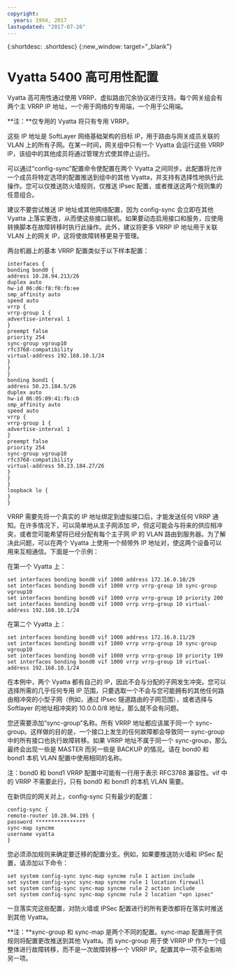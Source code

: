 ```yaml
---
copyright:
  years: 1994, 2017
lastupdated: "2017-07-26"
---
```


{:shortdesc: .shortdesc}
{:new_window: target="_blank"}

# Vyatta 5400 高可用性配置

Vyatta 高可用性通过使用 VRRP、虚拟路由冗余协议进行支持。每个网关组会有两个主 VRRP IP 地址，一个用于网络的专用端，一个用于公用端。 

**注：**仅专用的 Vyatta 将只有专用 VRRP。 

这些 IP 地址是 SoftLayer 网络基础架构的目标 IP，用于路由与网关成员关联的 VLAN 上的所有子网。在某一时间，网关组中只有一个 Vyatta 会运行这些 VRRP IP，该组中的其他成员将通过管理方式使其停止运行。

可以通过“config-sync”配置命令使配置在两个 Vyatta 之间同步。此配置将允许一个成员将特定选项的配置推送到组中的其他 Vyatta，并支持有选择性地执行此操作。您可以仅推送防火墙规则，仅推送 IPsec 配置，或者推送这两个规则集的任意组合。 

建议不要尝试推送 IP 地址或其他网络配置，因为 config-sync 会立即在其他 Vyatta 上落实更改，从而使这些接口联机。如果要动态启用接口和服务，应使用转换脚本在故障转移时执行此操作。此外，建议将更多 VRRP IP 地址用于关联 VLAN 上的网关 IP，这将使故障转移更易于管理。

两台机器上的基本 VRRP 配置类似于以下样本配置：

    interfaces {
    bonding bond0 {
    address 10.28.94.213/26
    duplex auto
    hw-id 06:d6:f8:f0:fb:ee
    smp_affinity auto
    speed auto
    vrrp {
    vrrp-group 1 {
    advertise-interval 1
    }
    preempt false
    priority 254
    sync-group vgroup10
    rfc3768-compatibility
    virtual-address 192.168.10.1/24
    }
    }
    }
    bonding bond1 {
    address 50.23.184.5/26
    duplex auto
    hw-id 06:05:09:41:fb:cb
    smp_affinity auto
    speed auto
    vrrp {
    vrrp-group 1 {
    advertise-interval 1
    }
    preempt false
    priority 254
    sync-group vgroup10
    rfc3768-compatibility
    virtual-address 50.23.184.27/26
    }
    }
    }
    loopback lo {
    }
    }

VRRP 需要先将一个真实的 IP 地址绑定到虚拟接口后，才能发送任何 VRRP 通知。在许多情况下，可以简单地从主子网添加 IP，但这可能会与将来的供应相冲突，或者您可能希望将已经分配有每个主子网 IP 的 VLAN 路由到服务器。为了解决此问题，可以在两个 Vyatta 上使用一个频带外 IP 地址对，使这两个设备可以用来互相通信。下面是一个示例：

在第一个 Vyatta 上：

    set interfaces bonding bond0 vif 1000 address 172.16.0.10/29
    set interfaces bonding bond0 vif 1000 vrrp vrrp-group 10 sync-group vgroup10
    set interfaces bonding bond0 vif 1000 vrrp vrrp-group 10 priority 200
    set interfaces bonding bond0 vif 1000 vrrp vrrp-group 10 virtual-address 192.168.10.1/24

在第二个 Vyatta 上：

    set interfaces bonding bond0 vif 1000 address 172.16.0.11/29
    set interfaces bonding bond0 vif 1000 vrrp vrrp-group 10 sync-group vgroup10
    set interfaces bonding bond0 vif 1000 vrrp vrrp-group 10 priority 199
    set interfaces bonding bond0 vif 1000 vrrp vrrp-group 10 virtual-address 192.168.10.1/24

在本例中，两个 Vyatta 都有自己的 IP，因此不会与分配的子网发生冲突。您可以选择所需的几乎任何专用 IP 范围，只要选取一个不会与您可能拥有的其他任何路由相冲突的小型子网（例如，通过 IPsec 隧道路由的子网范围），或者选择与 Softlayer 的地址相冲突的 10.0.0.0/8 地址，那么就不会有问题。

您还需要添加“sync-group”名称。所有 VRRP 地址都应该属于同一个 sync-group。这样做的目的是，一个接口上发生的任何故障都会导致同一 sync-group 中的所有接口也执行故障转移。如果 VRRP 地址不属于同一个 sync-group，那么最终会出现一些是 MASTER 而另一些是 BACKUP 的情况。请在 bond0 和 bond1 本机 VLAN 配置中使用相同的名称。

注：bond0 和 bond1 VRRP 配置中可能有一行用于表示 RFC3768 兼容性。vif 中的 VRRP 不需要此行，只有 bond0 和 bond1 的本机 VLAN 需要。

在新供应的网关对上，config-sync 只有最少的配置：


    config-sync {
    remote-router 10.28.94.195 {
    password ****************
    sync-map syncme
    username vyatta
    }

您必须添加规则来确定要迁移的配置分支。例如，如果要推送防火墙和 IPSec 配置，请添加以下命令：


    set system config-sync sync-map syncme rule 1 action include
    set system config-sync sync-map syncme rule 1 location firewall
    set system config-sync sync-map syncme rule 2 action include
    set system config-sync sync-map syncme rule 2 location "vpn ipsec"

一旦落实完这些配置，对防火墙或 IPSec 配置进行的所有更改都将在落实时推送到其他 Vyatta。

**注：**sync-group 和 sync-map 是两个不同的配置。sync-map 配置用于供规则将配置更改推送到其他 Vyatta。而 sync-group 用于使 VRRP IP 作为一个组整体进行故障转移，而不是一次故障转移一个 VRRP IP。配置其中一项不会影响另一项。
